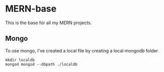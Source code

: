 # MERN-base

This is the base for all my MERN projects.

## Mongo

To use mongo, I've created a local file by creating a local mongodb folder.

```
mkdir localdb
mongod mongod --dbpath ./localdb
```
